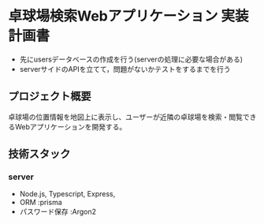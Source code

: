 # 卓球場検索Webアプリケーション 実装計画書
- 先にusersデータベースの作成を行う(serverの処理に必要な場合がある)
- serverサイドのAPIを立てて，問題がないかテストをするまでを行う

## プロジェクト概要
卓球場の位置情報を地図上に表示し、ユーザーが近隣の卓球場を検索・閲覧できるWebアプリケーションを開発する。

## 技術スタック

### server
- Node.js, Typescript, Express, 
- ORM :prisma
- パスワード保存 :Argon2